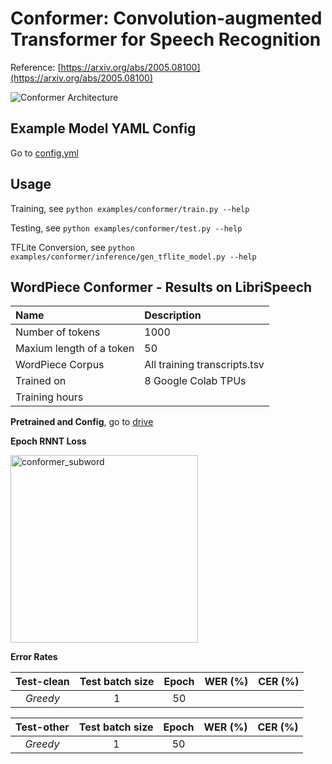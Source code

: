 # Conformer: Convolution-augmented Transformer for Speech Recognition

Reference: [https://arxiv.org/abs/2005.08100](https://arxiv.org/abs/2005.08100)

![Conformer Architecture](./figs/arch.png)

## Example Model YAML Config

Go to [config.yml](./config.yml)

## Usage

Training, see `python examples/conformer/train.py --help`

Testing, see `python examples/conformer/test.py --help`

TFLite Conversion, see `python examples/conformer/inference/gen_tflite_model.py --help`

## WordPiece Conformer - Results on LibriSpeech

| **Name**                 | **Description**              |
| :----------------------- | :--------------------------- |
| Number of tokens         | 1000                         |
| Maxium length of a token | 50                           |
| WordPiece Corpus         | All training transcripts.tsv |
| Trained on               | 8 Google Colab TPUs          |
| Training hours           |                              |

**Pretrained and Config**, go to [drive](https://drive.google.com/drive/folders/1VAihgSB5vGXwIVTl3hkUk95joxY1YbfW?usp=sharing)

**Epoch RNNT Loss**

<img src="./figs/subword_conformer_loss.svg" alt="conformer_subword" width="300px" />

**Error Rates**

| **Test-clean** | Test batch size | Epoch | WER (%) | CER (%) |
| :------------: | :-------------: | :---: | :-----: | :-----: |
|    _Greedy_    |        1        |  50   |         |         |

| **Test-other** | Test batch size | Epoch | WER (%) | CER (%) |
| :------------: | :-------------: | :---: | :-----: | :-----: |
|    _Greedy_    |        1        |  50   |         |         |
